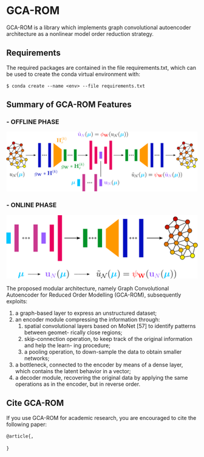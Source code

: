 # GCA-ROM

GCA-ROM is a library which implements graph convolutional autoencoder architecture as a nonlinear model order reduction strategy.

## Requirements

The required packages are contained in the file requirements.txt, which can be used to create the conda virtual environment with:

```
$ conda create --name <env> --file requirements.txt
```

## Summary of GCA-ROM Features

### - OFFLINE PHASE
![](docs/images/gca_off_1.png)

### - ONLINE PHASE
![](docs/images/gca_on_1.png)

The proposed modular architecture, namely Graph Convolutional Autoencoder for Reduced Order Modelling (GCA-ROM), subsequently exploits:
<ol>
<li> a graph-based layer to express an unstructured dataset;</li>
<li> an encoder module compressing the information through:<ol>
<li> spatial convolutional layers based on MoNet [57] to identify patterns between geomet- rically close regions;</li>
<li> skip-connection operation, to keep track of the original information and help the learn- ing procedure;</li>
<li> a pooling operation, to down-sample the data to obtain smaller networks;</li></ol></li>
<li> a bottleneck, connected to the encoder by means of a dense layer, which contains the latent
behavior in a vector;</li>
<li> a decoder module, recovering the original data by applying the same operations as in the
encoder, but in reverse order.</li>
</ol>

## Cite GCA-ROM

If you use GCA-ROM for academic research, you are encouraged to cite the following paper:

```
@article{,

}
```

